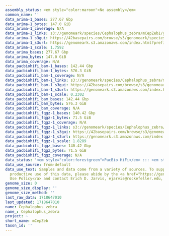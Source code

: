 ```yaml
---
assembly_status: <em style="color:maroon">No assembly</em>
common_name: ''
data_arima-1_bases: 277.67 Gbp
data_arima-1_bytes: 147.0 GiB
data_arima-1_coverage: N/A
data_arima-1_links: s3://genomeark/species/Cephalophus_zebra/mCepZeb1/genomic_data/arima/<br>
data_arima-1_s3gui: https://42basepairs.com/browse/s3/genomeark/species/Cephalophus_zebra/mCepZeb1/genomic_data/arima/
data_arima-1_s3url: https://genomeark.s3.amazonaws.com/index.html?prefix=species/Cephalophus_zebra/mCepZeb1/genomic_data/arima/
data_arima-1_scale: 1.7592
data_arima_bases: 277.67 Gbp
data_arima_bytes: 147.0 GiB
data_arima_coverage: N/A
data_pacbiohifi_bam-1_bases: 142.44 Gbp
data_pacbiohifi_bam-1_bytes: 576.3 GiB
data_pacbiohifi_bam-1_coverage: N/A
data_pacbiohifi_bam-1_links: s3://genomeark/species/Cephalophus_zebra/mCepZeb1/genomic_data/pacbio_hifi/<br>
data_pacbiohifi_bam-1_s3gui: https://42basepairs.com/browse/s3/genomeark/species/Cephalophus_zebra/mCepZeb1/genomic_data/pacbio_hifi/
data_pacbiohifi_bam-1_s3url: https://genomeark.s3.amazonaws.com/index.html?prefix=species/Cephalophus_zebra/mCepZeb1/genomic_data/pacbio_hifi/
data_pacbiohifi_bam-1_scale: 0.2302
data_pacbiohifi_bam_bases: 142.44 Gbp
data_pacbiohifi_bam_bytes: 576.3 GiB
data_pacbiohifi_bam_coverage: N/A
data_pacbiohifi_fqgz-1_bases: 140.42 Gbp
data_pacbiohifi_fqgz-1_bytes: 71.5 GiB
data_pacbiohifi_fqgz-1_coverage: N/A
data_pacbiohifi_fqgz-1_links: s3://genomeark/species/Cephalophus_zebra/mCepZeb1/genomic_data/pacbio_hifi/<br>
data_pacbiohifi_fqgz-1_s3gui: https://42basepairs.com/browse/s3/genomeark/species/Cephalophus_zebra/mCepZeb1/genomic_data/pacbio_hifi/
data_pacbiohifi_fqgz-1_s3url: https://genomeark.s3.amazonaws.com/index.html?prefix=species/Cephalophus_zebra/mCepZeb1/genomic_data/pacbio_hifi/
data_pacbiohifi_fqgz-1_scale: 1.8289
data_pacbiohifi_fqgz_bases: 140.42 Gbp
data_pacbiohifi_fqgz_bytes: 71.5 GiB
data_pacbiohifi_fqgz_coverage: N/A
data_status: '<em style="color:forestgreen">PacBio HiFi</em> ::: <em style="color:forestgreen">Arima</em>'
data_use_source: from-default
data_use_text: Samples and data come from a variety of sources. To support fair and
  productive use of this data, please abide by the <a href="https://genome10k.soe.ucsc.edu/data-use-policies/">Data
  Use Policy</a> and contact Erich D. Jarvis, ejarvis@rockefeller.edu, with any questions.
genome_size: 0
genome_size_display: ''
genome_size_method: ''
last_raw_data: 1718647010
last_updated: 1718647010
name: Cephalophus zebra
name_: Cephalophus_zebra
project: ~
short_name: mCepZeb
taxon_id: ''
---
```


